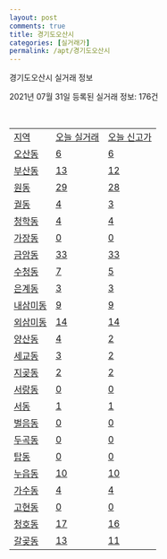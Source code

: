 ```yaml
---
layout: post
comments: true
title: 경기도오산시
categories: [실거래가]
permalink: /apt/경기도오산시
---
```


경기도오산시 실거래 정보

2021년 07월 31일 등록된 실거래 정보: 176건

<script type="text/javascript">
  google.charts.load('current', {'packages':['corechart']});
  google.charts.setOnLoadCallback(drawChart);

  function drawChart() {
    var data = google.visualization.arrayToDataTable([['거래일', '매매', '전월세', '전매'], ['19-10', 0, 0, 85], ['19-11', 0, 0, 63], ['19-12', 0, 0, 48], ['20-01', 0, 0, 17], ['20-02', 0, 0, 38], ['20-03', 0, 0, 20], ['20-04', 0, 0, 10], ['20-05', 0, 0, 8], ['20-06', 0, 0, 27], ['20-07', 31, 17, 10], ['20-08', 330, 294, 5], ['20-09', 362, 294, 1], ['20-10', 404, 286, 4], ['20-11', 405, 264, 2], ['20-12', 593, 292, 6], ['21-01', 465, 258, 5], ['21-02', 384, 308, 9], ['21-03', 483, 300, 8], ['21-04', 368, 237, 8], ['21-05', 401, 503, 13], ['21-06', 317, 593, 8], ['21-07', 213, 289, 8]]);

    var options = {
      title: '최근 1년간 유형별 거래량 추이',
      legend: { position: 'bottom' }
    };

    var chart = new google.visualization.LineChart(document.getElementById('columnchart_material'));
    chart.draw(data, (options));
  }
</script>

<div id="columnchart_material" style="width: 95%; margin-left: -35px"></div>
<br>
<table class="sortable">
  <tr>
    <td><a href="#">지역</a></td>
    <td><a href="#">오늘 실거래</a></td>
    <td><a href="#">오늘 신고가</a></td>
  </tr>

  
  <tr class="item">
    <td><a href="경기도오산시오산동">오산동</a></td>
    <td><a href="경기도오산시오산동">6</a></td>
    <td><a href="경기도오산시오산동">6</a></td>
  </tr>
    

  <tr class="item">
    <td><a href="경기도오산시부산동">부산동</a></td>
    <td><a href="경기도오산시부산동">13</a></td>
    <td><a href="경기도오산시부산동">12</a></td>
  </tr>
    

  <tr class="item">
    <td><a href="경기도오산시원동">원동</a></td>
    <td><a href="경기도오산시원동">29</a></td>
    <td><a href="경기도오산시원동">28</a></td>
  </tr>
    

  <tr class="item">
    <td><a href="경기도오산시궐동">궐동</a></td>
    <td><a href="경기도오산시궐동">4</a></td>
    <td><a href="경기도오산시궐동">3</a></td>
  </tr>
    

  <tr class="item">
    <td><a href="경기도오산시청학동">청학동</a></td>
    <td><a href="경기도오산시청학동">4</a></td>
    <td><a href="경기도오산시청학동">4</a></td>
  </tr>
    

  <tr class="item">
    <td><a href="경기도오산시가장동">가장동</a></td>
    <td><a href="경기도오산시가장동">0</a></td>
    <td><a href="경기도오산시가장동">0</a></td>
  </tr>
    

  <tr class="item">
    <td><a href="경기도오산시금암동">금암동</a></td>
    <td><a href="경기도오산시금암동">33</a></td>
    <td><a href="경기도오산시금암동">33</a></td>
  </tr>
    

  <tr class="item">
    <td><a href="경기도오산시수청동">수청동</a></td>
    <td><a href="경기도오산시수청동">7</a></td>
    <td><a href="경기도오산시수청동">5</a></td>
  </tr>
    

  <tr class="item">
    <td><a href="경기도오산시은계동">은계동</a></td>
    <td><a href="경기도오산시은계동">3</a></td>
    <td><a href="경기도오산시은계동">3</a></td>
  </tr>
    

  <tr class="item">
    <td><a href="경기도오산시내삼미동">내삼미동</a></td>
    <td><a href="경기도오산시내삼미동">9</a></td>
    <td><a href="경기도오산시내삼미동">9</a></td>
  </tr>
    

  <tr class="item">
    <td><a href="경기도오산시외삼미동">외삼미동</a></td>
    <td><a href="경기도오산시외삼미동">14</a></td>
    <td><a href="경기도오산시외삼미동">14</a></td>
  </tr>
    

  <tr class="item">
    <td><a href="경기도오산시양산동">양산동</a></td>
    <td><a href="경기도오산시양산동">4</a></td>
    <td><a href="경기도오산시양산동">2</a></td>
  </tr>
    

  <tr class="item">
    <td><a href="경기도오산시세교동">세교동</a></td>
    <td><a href="경기도오산시세교동">3</a></td>
    <td><a href="경기도오산시세교동">2</a></td>
  </tr>
    

  <tr class="item">
    <td><a href="경기도오산시지곶동">지곶동</a></td>
    <td><a href="경기도오산시지곶동">2</a></td>
    <td><a href="경기도오산시지곶동">2</a></td>
  </tr>
    

  <tr class="item">
    <td><a href="경기도오산시서랑동">서랑동</a></td>
    <td><a href="경기도오산시서랑동">0</a></td>
    <td><a href="경기도오산시서랑동">0</a></td>
  </tr>
    

  <tr class="item">
    <td><a href="경기도오산시서동">서동</a></td>
    <td><a href="경기도오산시서동">1</a></td>
    <td><a href="경기도오산시서동">1</a></td>
  </tr>
    

  <tr class="item">
    <td><a href="경기도오산시벌음동">벌음동</a></td>
    <td><a href="경기도오산시벌음동">0</a></td>
    <td><a href="경기도오산시벌음동">0</a></td>
  </tr>
    

  <tr class="item">
    <td><a href="경기도오산시두곡동">두곡동</a></td>
    <td><a href="경기도오산시두곡동">0</a></td>
    <td><a href="경기도오산시두곡동">0</a></td>
  </tr>
    

  <tr class="item">
    <td><a href="경기도오산시탑동">탑동</a></td>
    <td><a href="경기도오산시탑동">0</a></td>
    <td><a href="경기도오산시탑동">0</a></td>
  </tr>
    

  <tr class="item">
    <td><a href="경기도오산시누읍동">누읍동</a></td>
    <td><a href="경기도오산시누읍동">10</a></td>
    <td><a href="경기도오산시누읍동">10</a></td>
  </tr>
    

  <tr class="item">
    <td><a href="경기도오산시가수동">가수동</a></td>
    <td><a href="경기도오산시가수동">4</a></td>
    <td><a href="경기도오산시가수동">4</a></td>
  </tr>
    

  <tr class="item">
    <td><a href="경기도오산시고현동">고현동</a></td>
    <td><a href="경기도오산시고현동">0</a></td>
    <td><a href="경기도오산시고현동">0</a></td>
  </tr>
    

  <tr class="item">
    <td><a href="경기도오산시청호동">청호동</a></td>
    <td><a href="경기도오산시청호동">17</a></td>
    <td><a href="경기도오산시청호동">16</a></td>
  </tr>
    

  <tr class="item">
    <td><a href="경기도오산시갈곶동">갈곶동</a></td>
    <td><a href="경기도오산시갈곶동">13</a></td>
    <td><a href="경기도오산시갈곶동">11</a></td>
  </tr>
    


</table>


    